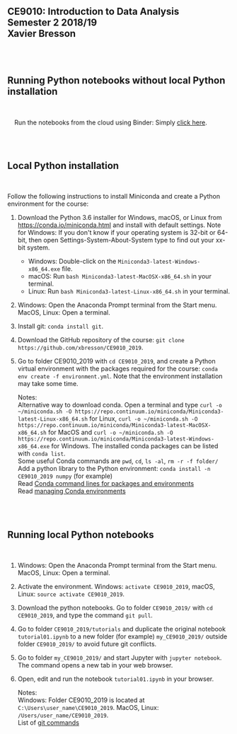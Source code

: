 

## CE9010: Introduction to Data Analysis <br> Semester 2 2018/19 <br> Xavier Bresson
   

<br>
<br>

## Running Python notebooks without local Python installation
<br>

&nbsp;&nbsp;&nbsp; Run the notebooks from the cloud using Binder: Simply [click here].

[Click here]: https://mybinder.org/v2/gh/xbresson/CE9010_2019/master





<br>
<br>

## Local Python installation
<br>

Follow the following instructions to install Miniconda and create a Python environment for the course:

1. Download the Python 3.6 installer for Windows, macOS, or Linux from <https://conda.io/miniconda.html> and install with default settings. Note for Windows: If you don't know if your operating system is 32-bit or 64-bit, then open Settings-System-About-System type to find out your xx-bit system.
   * Windows: Double-click on the `Miniconda3-latest-Windows-x86_64.exe` file. 
   * macOS: Run `bash Miniconda3-latest-MacOSX-x86_64.sh` in your terminal.
   * Linux: Run `bash Miniconda3-latest-Linux-x86_64.sh` in your terminal.
1. Windows: Open the Anaconda Prompt terminal from the Start menu. MacOS, Linux: Open a terminal.
1. Install git: `conda install git`.
1. Download the GitHub repository of the course: `git clone https://github.com/xbresson/CE9010_2019`.
1. Go to folder CE9010_2019 with `cd CE9010_2019`, and create a Python virtual environment with the packages required for the course: `conda env create -f environment.yml`. Note that the environment installation may take some time.  



   Notes: <br>
      Alternative way to download conda. Open a terminal and type `curl -o ~/miniconda.sh -O https://repo.continuum.io/miniconda/Miniconda3-latest-Linux-x86_64.sh` for Linux, `curl -o ~/miniconda.sh -O https://repo.continuum.io/miniconda/Miniconda3-latest-MacOSX-x86_64.sh` for MacOS and `curl -o ~/miniconda.sh -O https://repo.continuum.io/miniconda/Miniconda3-latest-Windows-x86_64.exe` for Windows. 
      The installed conda packages can be listed with `conda list`.<br>
      Some useful Conda commands are `pwd`, `cd`, `ls -al`, `rm -r -f folder/`<br>
      Add a python library to the Python environment: `conda install -n CE9010_2019 numpy` (for example)<br>
      Read [Conda command lines for packages and environments]<br>
      Read [managing Conda environments]

[managing Conda environments]: conda/conda_environments.pdf

[Conda command lines for packages and environments]: conda/conda_cheatsheet.pdf





<br> 
<br> 

## Running local Python notebooks 
<br>


1. Windows: Open the Anaconda Prompt terminal from the Start menu. MacOS, Linux: Open a terminal.
1. Activate the environment. Windows: `activate CE9010_2019`, macOS, Linux: `source activate CE9010_2019`.
1. Download the python notebooks. Go to folder `CE9010_2019/` with `cd CE9010_2019`, and type the command `git pull`. 
1. Go to folder `CE9010_2019/tutorials` and duplicate the original notebook `tutorial01.ipynb` to a new folder (for example) `my_CE9010_2019/` outside folder `CE9010_2019/` to avoid future git conflicts.
1. Go to folder `my_CE9010_2019/` and start Jupyter with `jupyter notebook`. The command opens a new tab in your web browser.
1. Open, edit and run the notebook `tutorial01.ipynb` in your browser.



	Notes: <br> 
      Windows: Folder CE9010_2019 is located at `C:\Users\user_name\CE9010_2019`. MacOS, Linux: `/Users/user_name/CE9010_2019`.<br>
      List of [git commands]<br>

[git commands]: git/git_commands.pdf









[git]: https://git-scm.com
[python]: https://www.python.org
[scipy]: https://www.scipy.org
[anaconda]: https://anaconda.org
[miniconda]: https://conda.io/miniconda.html
[conda]: https://conda.io
[conda-forge]: https://conda-forge.org


<br>
<br>
<br>
<br>
<br>
<br>



